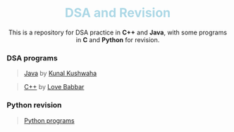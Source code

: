 <div align="center">
<h1 style="color: lightblue">DSA and Revision</h1>
<p>This is a repository for DSA practice in <b>C++</b> and <b>Java</b>, with some programs in <b>C</b> and <b>Python</b> for revision.</p>
</div>

### DSA programs
> [Java](Java/DSA) by [Kunal Kushwaha](https://youtube.com/playlist?list=PL9gnSGHSqcnr_DxHsP7AW9ftq0AtAyYqJ&si=B3I9beuC-YjP-Gjs)

> [C++](Cpp) by [Love Babbar](https://youtube.com/playlist?list=PLDzeHZWIZsTryvtXdMr6rPh4IDexB5NIA&si=fNdholB6MBLICkMD)

### Python revision
> [Python programs](Python)

